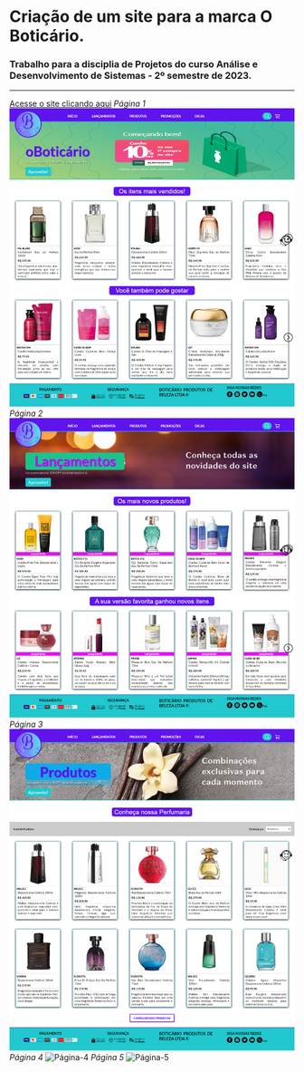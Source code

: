 # Criação de um site para a marca O Boticário.
### Trabalho para a disciplia de Projetos do curso Análise e Desenvolvimento de Sistemas - 2º semestre de 2023.
---
[Acesse o site clicando aqui](https://guilherme-neves1.github.io/Site-oBoticario/)
*Página 1*
![Página-1](https://github.com/Guilherme-Neves1/Site-oBoticario/blob/main/_imagens/Print01.png?raw=true)
*Página 2*
![Página-2](https://github.com/Guilherme-Neves1/Site-oBoticario/blob/main/_imagens/Print02.png?raw=true)
*Página 3*
![Página-3](https://github.com/Guilherme-Neves1/Site-oBoticario/blob/main/_imagens/Print03.png?raw=true)
*Página 4*
![Página-4](https://github.com/Guilherme-Neves1/Site-oBoticario/assets/142439062/c897d121-9df8-40ee-8523-cf71711af4d1)
*Página 5*
![Página-5](https://github.com/Guilherme-Neves1/Site-oBoticario/assets/142439062/f826ebf1-94e0-481e-a2ed-8565ee0c9bdf)
